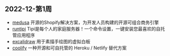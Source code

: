 ## 2022-12-第1周
* [medusa](https://github.com/medusajs/medusa) 开源的Shopify解决方案，为开发人员构建的开源可组合商务引擎
* [runtipi](https://github.com/meienberger/runtipi) Tipi是每个人的家庭服务器！一个命令设置，一键安装您最喜欢的自托管应用程序
* [excalidraw](https://github.com/excalidraw/excalidraw) 用于素描手绘图的虚拟白板
* [coolify](https://github.com/coollabsio/coolify) 一种开源和可自托管的 Heroku / Netlify 替代方案
